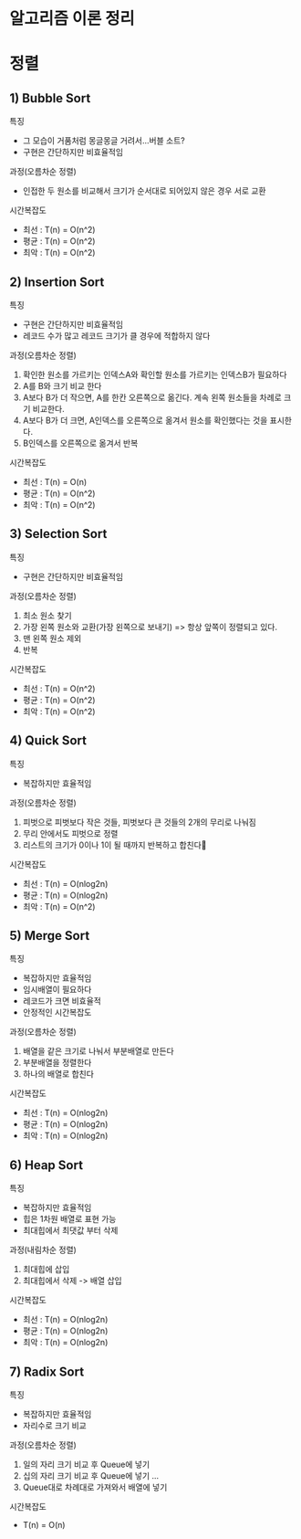 # 알고리즘 이론 정리
# 정렬

## 1) Bubble Sort
특징
- 그 모습이 거품처럼 몽글몽글 거려서...버블 소트?
- 구현은 간단하지만 비효율적임

과정(오름차순 정렬)
- 인접한 두 원소를 비교해서 크기가 순서대로 되어있지 않은 경우 서로 교환

시간복잡도 
- 최선 : T(n) = O(n^2)
- 평균 : T(n) = O(n^2)
- 최악 : T(n) = O(n^2)

## 2) Insertion Sort
특징
- 구현은 간단하지만 비효율적임
- 레코드 수가 많고 레코드 크기가 클 경우에 적합하지 않다

과정(오름차순 정렬) 
1. 확인한 원소를 가르키는 인덱스A와 확인할 원소를 가르키는 인덱스B가 필요하다
2. A를 B와 크기 비교 한다
3. A보다 B가 더 작으면, A를 한칸 오른쪽으로 옮긴다. 계속 왼쪽 원소들을 차례로 크기 비교한다.
4. A보다 B가 더 크면, A인덱스를 오른쪽으로 옮겨서 원소를 확인했다는 것을 표시한다.
5. B인덱스를 오른쪽으로 옮겨서 반복

시간복잡도 
- 최선 : T(n) = O(n)
- 평균 : T(n) = O(n^2)
- 최악 : T(n) = O(n^2)

## 3) Selection Sort
특징
- 구현은 간단하지만 비효율적임

과정(오름차순 정렬)
1. 최소 원소 찾기
2. 가장 왼쪽 원소와 교환(가장 왼쪽으로 보내기)
 => 항상 앞쪽이 정렬되고 있다.
3. 맨 왼쪽 원소 제외
4. 반복

시간복잡도 
- 최선 : T(n) = O(n^2)
- 평균 : T(n) = O(n^2)
- 최악 : T(n) = O(n^2)

## 4) Quick Sort
특징
- 복잡하지만 효율적임

과정(오름차순 정렬)
1. 피벗으로 피벗보다 작은 것들, 피벗보다 큰 것들의 2개의 무리로 나눠짐
2. 무리 안에서도 피벗으로 정렬
3. 리스트의 크기가 0이나 1이 될 때까지 반복하고 합친다

시간복잡도 
- 최선 : T(n) = O(nlog2n)
- 평균 : T(n) = O(nlog2n)
- 최악 : T(n) = O(n^2)

## 5) Merge Sort
특징
- 복잡하지만 효율적임
- 임시배열이 필요하다
- 레코드가 크면 비효율적
- 안정적인 시간복잡도

과정(오름차순 정렬)
1. 배열을 같은 크기로 나눠서 부분배열로 만든다
2. 부분배열을 정렬한다
3. 하나의 배열로 합친다

시간복잡도 
- 최선 : T(n) = O(nlog2n)
- 평균 : T(n) = O(nlog2n)
- 최악 : T(n) = O(nlog2n)

## 6) Heap Sort
특징
- 복잡하지만 효율적임
- 힙은 1차원 배열로 표현 가능
- 최대힙에서 최댓값 부터 삭제

과정(내림차순 정렬)
1. 최대힙에 삽입
2. 최대힙에서 삭제 -> 배열 삽입

시간복잡도 
- 최선 : T(n) = O(nlog2n)
- 평균 : T(n) = O(nlog2n)
- 최악 : T(n) = O(nlog2n)

## 7) Radix Sort 
특징
- 복잡하지만 효율적임
- 자리수로 크기 비교

과정(오름차순 정렬)
1. 일의 자리 크기 비교 후 Queue에 넣기
2. 십의 자리 크기 비교 후 Queue에 넣기
...
3. Queue대로 차례대로 가져와서 배열에 넣기

시간복잡도 
- T(n) = O(n)